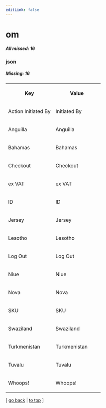 ```yaml
---
editLink: false
---
```


# om

##### All missed: 16


### json

##### Missing: 16

<table width="100%">
<tr><th width="50%">

Key

</th><th width="50%">

Value

</th></tr>
<tr><td width="50%">

Action Initiated By

</td><td width="50%">

Initiated By

</td></tr>
<tr><td width="50%">

Anguilla

</td><td width="50%">

Anguilla

</td></tr>
<tr><td width="50%">

Bahamas

</td><td width="50%">

Bahamas

</td></tr>
<tr><td width="50%">

Checkout

</td><td width="50%">

Checkout

</td></tr>
<tr><td width="50%">

ex VAT

</td><td width="50%">

ex VAT

</td></tr>
<tr><td width="50%">

ID

</td><td width="50%">

ID

</td></tr>
<tr><td width="50%">

Jersey

</td><td width="50%">

Jersey

</td></tr>
<tr><td width="50%">

Lesotho

</td><td width="50%">

Lesotho

</td></tr>
<tr><td width="50%">

Log Out

</td><td width="50%">

Log Out

</td></tr>
<tr><td width="50%">

Niue

</td><td width="50%">

Niue

</td></tr>
<tr><td width="50%">

Nova

</td><td width="50%">

Nova

</td></tr>
<tr><td width="50%">

SKU

</td><td width="50%">

SKU

</td></tr>
<tr><td width="50%">

Swaziland

</td><td width="50%">

Swaziland

</td></tr>
<tr><td width="50%">

Turkmenistan

</td><td width="50%">

Turkmenistan

</td></tr>
<tr><td width="50%">

Tuvalu

</td><td width="50%">

Tuvalu

</td></tr>
<tr><td width="50%">

Whoops!

</td><td width="50%">

Whoops!

</td></tr>
</table>

[ [go back](../status.md) | [to top](#) ]

